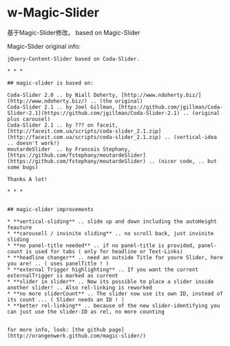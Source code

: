 # w-Magic-Slider

基于Magic-Slider修改。
based on Magic-Slider

Magic-Slider original info:
   
	jQuery-Content-Slider based on Coda-Slider.   
	   
	* * *
	
	## magic-slider is based on:
	
	Coda-Slider 2.0 .. by Niall Doherty, [http://www.ndoherty.biz/](http://www.ndoherty.biz/) .. (the original)   
	Coda-Slider 2.1 .. by Joel Gillman, [https://github.com/jgillman/Coda-Slider-2.1](https://github.com/jgillman/Coda-Slider-2.1) .. (original plus carousel)   
	Coda-Slider 2.1 .. by ??? on faceit, [http://faceit.com.ua/scripts/coda-slider_2.1.zip](http://faceit.com.ua/scripts/coda-slider_2.1.zip) .. (vertical-idea .. doesn't work!)   
	moutardeSlider  .. by Francois Stephany, [https://github.com/fstephany/moutardeSlider](https://github.com/fstephany/moutardeSlider) .. (nicer code, .. but some bugs)   
	   
	Thanks A lot!   
	
	* * *
	
	
	## magic-slider improvements
	
	* **vertical-sliding** .. slide up and down including the autoHeight feauture
	* **carousell / invinite sliding** .. no scroll back, just invinite sliding
	* **no panel-title needed** .. if no panel-title is provided, panel-count is used for tabs ( only for headline or Text-Links)
	* **headline changer** .. need an outside Title for youre Slider, here you are! .. ( uses panelTitle ! )
	* **external Trigger highlighting** .. If you want the current externalTrigger is marked as current
	* **slider in slider** .. Now its possible to place a slider inside another slider! .. Also rel-linking is reworked
	* **no more sliderCount** .. The slider now use its own ID, instead of its count ... ( Slider needs an ID ! )
	* **better rel-linking** .. because of the new slider-identifying you can just use the slider-ID as rel, no more counting 
		
	
	for more info, look: [the github page](http://orangenwerk.github.com/magic-slider/)
